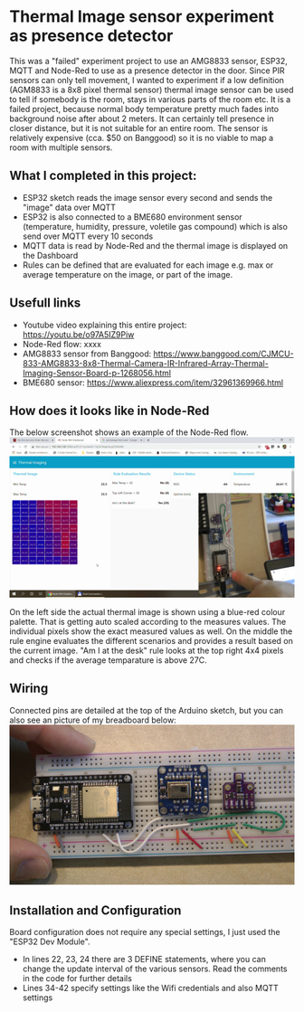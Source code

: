 # Thermal Image sensor experiment as presence detector
This was a "failed" experiment project to use an AMG8833 sensor, ESP32, MQTT and Node-Red to use as a presence detector in the door. Since PIR sensors can only tell movement, I wanted to experiment if a low definition (AGM8833 is a 8x8 pixel thermal sensor) thermal image sensor can be used to tell if somebody is the room, stays in various parts of the room etc. It is a failed project, because normal body temperature  pretty much fades into background noise after about 2 meters. It can certainly tell presence in closer distance, but it is not suitable for an entire room. The sensor is relatively expensive (cca. $50 on Banggood) so it is no viable to map a room with multiple sensors.
## What I completed in this project:
- ESP32 sketch reads the image sensor every second and sends the "image" data over MQTT
- ESP32 is also connected to a BME680 environment sensor (temperature, humidity, pressure, voletile gas compound) which is also send over MQTT every 10 seconds
- MQTT data is read by Node-Red and the thermal image is displayed on the Dashboard
- Rules can be defined that are evaluated for each image e.g. max or average temperature on the image, or part of the image.
## Usefull links
- Youtube video explaining this entire project: https://youtu.be/o97A5IZ9Piw
- Node-Red flow: xxxx
- AMG8833 sensor from Banggood: https://www.banggood.com/CJMCU-833-AMG8833-8x8-Thermal-Camera-IR-Infrared-Array-Thermal-Imaging-Sensor-Board-p-1268056.html
- BME680 sensor: https://www.aliexpress.com/item/32961369966.html
## How does it looks like in Node-Red
The below screenshot shows an example of the Node-Red flow.
![Node Red snapshot](/image/noderedsnapshot.jpg)

On the left side the actual thermal image is shown using a blue-red colour palette. That is getting auto scaled according to the measures values. The individual pixels show the exact measured values as well. On the middle the rule engine evaluates the different scenarios and provides a result based on the current image. "Am I at the desk" rule looks at the top right 4x4 pixels and checks if the average temparature is above 27C.
## Wiring
Connected pins are detailed at the top of the Arduino sketch, but you can also see an picture of my breadboard below:
![Breadboard](/image/breadboard.jpg)
## Installation and Configuration
Board configuration does not require any special settings, I just used the "ESP32 Dev Module".
- In lines 22, 23, 24 there are 3 DEFINE statements, where you can change the update interval of the various sensors. Read the comments in the code for further details
- Lines 34-42 specify settings like the Wifi credentials and also MQTT settings
